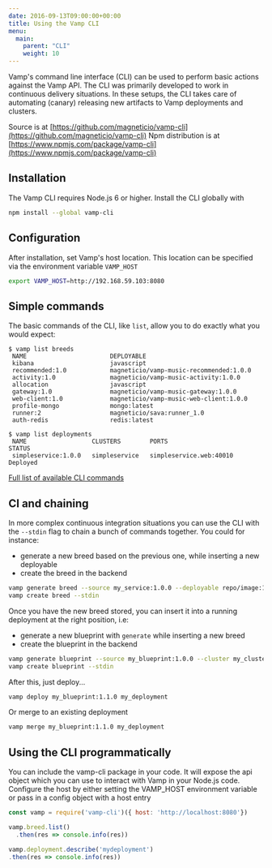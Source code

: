 ```yaml
---
date: 2016-09-13T09:00:00+00:00
title: Using the Vamp CLI
menu:
  main:
    parent: "CLI"
    weight: 10
---
```


Vamp's command line interface (CLI) can be used to perform basic actions against the Vamp API. The CLI was
primarily developed to work in continuous delivery situations. In these setups, the CLI takes care of automating (canary)
releasing new artifacts to Vamp deployments and clusters.

Source is at [https://github.com/magneticio/vamp-cli](https://github.com/magneticio/vamp-cli)
Npm distribution is at [https://www.npmjs.com/package/vamp-cli](https://www.npmjs.com/package/vamp-cli)

## Installation

The Vamp CLI requires Node.js 6 or higher. Install the CLI globally with

```bash
npm install --global vamp-cli
```

## Configuration

After installation, set Vamp's host location. This location can be specified via the environment variable `VAMP_HOST`

```bash
export VAMP_HOST=http://192.168.59.103:8080
```

## Simple commands

The basic commands of the CLI, like `list`, allow you to do exactly what you would expect:

```
$ vamp list breeds
 NAME                       DEPLOYABLE
 kibana                     javascript
 recommended:1.0            magneticio/vamp-music-recommended:1.0.0
 activity:1.0               magneticio/vamp-music-activity:1.0.0
 allocation                 javascript
 gateway:1.0                magneticio/vamp-music-gateway:1.0.0
 web-client:1.0             magneticio/vamp-music-web-client:1.0.0
 profile-mongo              mongo:latest
 runner:2                   magneticio/sava:runner_1.0
 auth-redis                 redis:latest
```

```
$ vamp list deployments
 NAME                  CLUSTERS        PORTS                     STATUS
 simpleservice:1.0.0   simpleservice   simpleservice.web:40010   Deployed
```

[Full list of available CLI commands](/documentation/cli/cli-reference/)

## CI and chaining

In more complex continuous integration situations you can use the CLI with the `--stdin` flag to chain a bunch of commands together. You could for instance:

* generate a new breed based on the previous one, while inserting a new deployable
* create the breed in the backend

```bash
vamp generate breed --source my_service:1.0.0 --deployable repo/image:1.1.0 --target my_service:1.1.0 | \
vamp create breed --stdin
```

Once you have the new breed stored, you can insert it into a running deployment at the right position, i.e:

* generate a new blueprint with `generate` while inserting a new breed
* create the blueprint in the backend

```bash
vamp generate blueprint --source my_blueprint:1.0.0 --cluster my_cluster --breed my_service:1.1.0 --target my_blueprint:1.1.0 | \
vamp create blueprint --stdin
```

After this, just deploy...

```bash
vamp deploy my_blueprint:1.1.0 my_deployment
```

Or merge to an existing deployment

```bash
vamp merge my_blueprint:1.1.0 my_deployment
```

## Using the CLI programmatically

You can include the vamp-cli package in your code. It will expose the api object which you can use to interact with Vamp in your Node.js code.
Configure the host by either setting the VAMP_HOST environment variable or pass in a config object with a host entry


```javascript
const vamp = require('vamp-cli')({ host: 'http://localhost:8080'})

vamp.breed.list()
  .then(res => console.info(res))

vamp.deployment.describe('mydeployment')
.then(res => console.info(res))
```
